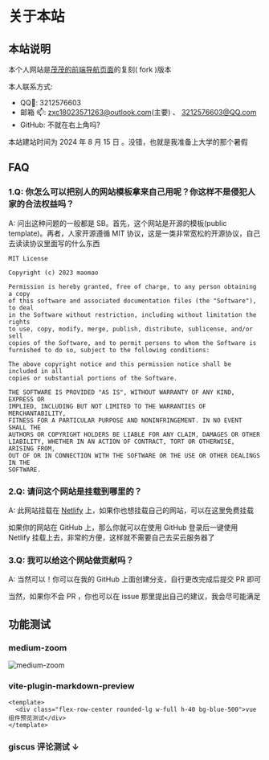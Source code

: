 # 关于本站

## 本站说明

本个人网站是[茂茂的前端导航页面](https://github.com/maomao1996/vitepress-nav-template)的复刻( fork )版本

本人联系方式:

- QQ🐧: 3212576603
- 邮箱 📫︎: zxc18023571263@outlook.com(主要) 、 3212576603@QQ.com
- GitHub: 不就在右上角吗?

本站建站时间为 2024 年 8 月 15 日 。没错，也就是我准备上大学的那个暑假

## FAQ

### 1.Q: 你怎么可以把别人的网站模板拿来自己用呢？你这样不是侵犯人家的合法权益吗？

A: 问出这种问题的一般都是 SB。首先，这个网站是开源的模板(public template)。再者，人家开源遵循 MIT 协议，这是一类非常宽松的开源协议，自己去读读协议里面写的什么东西

```license
MIT License

Copyright (c) 2023 maomao

Permission is hereby granted, free of charge, to any person obtaining a copy
of this software and associated documentation files (the "Software"), to deal
in the Software without restriction, including without limitation the rights
to use, copy, modify, merge, publish, distribute, sublicense, and/or sell
copies of the Software, and to permit persons to whom the Software is
furnished to do so, subject to the following conditions:

The above copyright notice and this permission notice shall be included in all
copies or substantial portions of the Software.

THE SOFTWARE IS PROVIDED "AS IS", WITHOUT WARRANTY OF ANY KIND, EXPRESS OR
IMPLIED, INCLUDING BUT NOT LIMITED TO THE WARRANTIES OF MERCHANTABILITY,
FITNESS FOR A PARTICULAR PURPOSE AND NONINFRINGEMENT. IN NO EVENT SHALL THE
AUTHORS OR COPYRIGHT HOLDERS BE LIABLE FOR ANY CLAIM, DAMAGES OR OTHER
LIABILITY, WHETHER IN AN ACTION OF CONTRACT, TORT OR OTHERWISE, ARISING FROM,
OUT OF OR IN CONNECTION WITH THE SOFTWARE OR THE USE OR OTHER DEALINGS IN THE
SOFTWARE.
```

### 2.Q: 请问这个网站是挂载到哪里的？

A: 此网站挂载在 [Netlify](https://www.netlify.com/) 上，如果你也想挂载自己的网站，可以在这里免费挂载

如果你的网站在 GitHub 上，那么你就可以在使用 GitHub 登录后一键使用 Netlify 挂载上去，非常的方便，这样就不需要自己去买云服务器了

### 3.Q: 我可以给这个网站做贡献吗？

A: 当然可以！你可以在我的 GitHub 上面创建分支，自行更改完成后提交 PR 即可

当然，如果你不会 PR ，你也可以在 issue 那里提出自己的建议，我会尽可能满足

## 功能测试

### medium-zoom

![medium-zoom](/logo.png)

### vite-plugin-markdown-preview

```vue preview
<template>
  <div class="flex-row-center rounded-lg w-full h-40 bg-blue-500">vue 组件预览测试</div>
</template>
```

### giscus 评论测试 ↓
